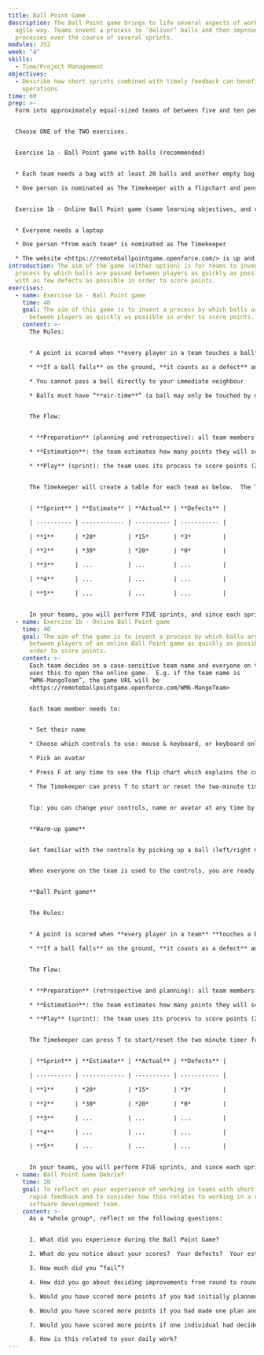 ```yaml
---
title: Ball Point Game
description: The Ball Point game brings to life several aspects of working in an
  agile way. Teams invent a process to ‘deliver’ balls and then improve these
  processes over the course of several sprints.
modules: JS2
week: "4"
skills:
  - Time/Project Management
objectives:
  - Describe how short sprints combined with timely feedback can benefit team
    operations
time: 60
prep: >-
  Form into approximately equal-sized teams of between five and ten people each.


  Choose ONE of the TWO exercises.  


  Exercise 1a - Ball Point game with balls (recommended)


  * Each team needs a bag with at least 20 balls and another empty bag 

  * One person is nominated as The Timekeeper with a flipchart and pens


  Exercise 1b - Online Ball Point game (same learning objectives, and requires no balls)


  * Everyone needs a laptop

  * One person *from each team* is nominated as The Timekeeper

  * The website <https://remoteballpointgame.openforce.com/> is up and available
introduction: The aim of the game (either option) is for teams to invent a
  process by which balls are passed between players as quickly as possible and
  with as few defects as possible in order to score points.
exercises:
  - name: Exercise 1a - Ball Point game
    time: 40
    goal: The aim of this game is to invent a process by which balls are passed
      between players as quickly as possible in order to score points.
    content: >-
      The Rules:


      * A point is scored when **every player in a team touches a ball**

      * **If a ball falls** on the ground, **it counts as a defect** and cannot be used in the current round 

      * You cannot pass a ball directly to your immediate neighbour

      * Balls must have “**air-time**” (a ball may only be touched by one person at a time)


      The Flow:


      * **Preparation** (planning and retrospective): all team members invent or improve the process together (2 minutes)

      * **Estimation**: the team estimates how many points they will score in the next round (a few seconds)

      * **Play** (sprint): the team uses its process to score points (2 minutes)


      The Timekeeper will create a table for each team as below.  The Timekeeper will also announce when to move between the different phases and record each team's estimates, actuals and defects.


      | **Sprint** | **Estimate** | **Actual** | **Defects** |

      | ---------- | ------------ | ---------- | ----------- |

      | **1**      | *20*         | *15*       | *3*         |

      | **2**      | *30*         | *20*       | *0*         |

      | **3**      | ...          | ...        | ...         |

      | **4**      | ...          | ...        | ...         |

      | **5**      | ...          | ...        | ...         |


      In your teams, you will perform FIVE sprints, and since each sprint will take less than 5 minutes, the whole game will take under 30 minutes.
  - name: Exercise 1b - Online Ball Point game
    time: 40
    goal: The aim of the game is to invent a process by which balls are passed
      between players of an online Ball Point game as quickly as possible in
      order to score points.
    content: >-
      Each team decides on a case-sensitive team name and everyone on the team
      uses this to open the online game.  E.g. if the team name is
      “WM6-MangoTeam”, the game URL will be
      <https://remoteballpointgame.openforce.com/WM6-MangoTeam>


      Each team member needs to:


      * Set their name

      * Choose which controls to use: mouse & keyboard, or keyboard only

      * Pick an avatar 

      * Press F at any time to see the flip chart which explains the controls for mouse or keyboard, the warm-up rules, the Ball Point rules and the scoreboard for each sprint (use the arrow buttons to move between these)

      * The Timekeeper can press T to start or reset the two-minute timer


      Tip: you can change your controls, name or avatar at any time by refreshing the URL.


      **Warm-up game**


      Get familiar with the controls by picking up a ball (left/right mouse click or spacebar/shift key) and passing it to someone else in the same room.  


      When everyone on the team is used to the controls, you are ready to move on to the actual game.


      **Ball Point game**


      The Rules:


      * A point is scored when **every player in a team** **touches a ball**

      * **If a ball falls** on the ground, **it counts as a defect** and cannot be used in the current round 


      The Flow: 


      * **Preparation** (retrospective and planning): all team members invent or improve the process together (2 minutes).  

      * **Estimation**: the team estimates how many points they will score in the next round and the Timekeeper records this (a few seconds)

      * **Play** (sprint): the team uses its process to score points (2 minutes)


      The Timekeeper can press T to start/reset the two minute timer for the preparation and play phases.  The Timekeeper should also record estimates, actuals and defects for each round by pressing F and the left/right arrows to get to the scorecard.


      | **Sprint** | **Estimate** | **Actual** | **Defects** |

      | ---------- | ------------ | ---------- | ----------- |

      | **1**      | *20*         | *15*       | *3*         |

      | **2**      | *30*         | *20*       | *0*         |

      | **3**      | ...          | ...        | ...         |

      | **4**      | ...          | ...        | ...         |

      | **5**      | ...          | ...        | ...         |


      In your teams, you will perform FIVE sprints, and since each sprint will take less than 5 minutes, the whole game will take under 30 minutes.
  - name: Ball Point Game Debrief
    time: 20
    goal: To reflect on your experience of working in teams with short sprints and
      rapid feedback and to consider how this relates to working in a real
      software development team.
    content: >-
      As a *whole group*, reflect on the following questions:


      1. What did you experience during the Ball Point Game?

      2. What do you notice about your scores?  Your defects?  Your estimate accuracy?

      3. How much did you “fail”?

      4. How did you go about deciding improvements from round to round?

      5. Would you have scored more points if you had initially planned longer?

      6. Would you have scored more points if you had made one plan and then played one long round? (Why not?)

      7. Would you have scored more points if one individual had decided the process? (Why not?)

      8. How is this related to your daily work?
---
```

